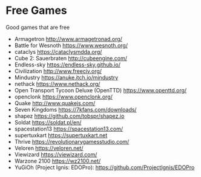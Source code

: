 # Free Games

Good games that are free

- Armagetron <http://www.armagetronad.org/>
- Battle for Wesnoth <https://www.wesnoth.org/>
- cataclys <https://cataclysmdda.org/>
- Cube 2: Sauerbraten <http://cubeengine.com/>
- Endless-sky <https://endless-sky.github.io/>
- Civilization <http://www.freeciv.org/>
- Mindustry <https://anuke.itch.io/mindustry>
- nethack <https://www.nethack.org/>
- Open Transport Tycoon Deluxe (OpenTTD) <https://www.openttd.org/>
- openclonk <https://www.openclonk.org/>
- Quake <http://www.quakejs.com/>
- Seven Kingdoms <https://7kfans.com/downloads/>
- shapez <https://github.com/tobspr/shapez.io>
- Soldat <https://soldat.pl/en/>
- spacestation13 <https://spacestation13.com/>
- supertuxkart <https://supertuxkart.net>
- Thrive <https://revolutionarygamesstudio.com/>
- Veloren <https://veloren.net/>
- Viewizard <https://viewizard.com/>
- Warzone 2100 <https://wz2100.net/>
- YuGiOh (Project Ignis: EDOPro): <https://github.com/ProjectIgnis/EDOPro>
